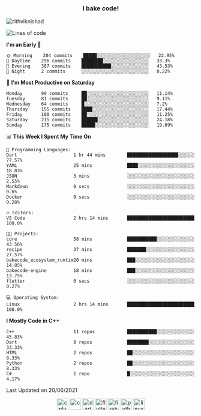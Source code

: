 <h3 align="center">I bake code!</h3>

<p align="left"> <img src="https://komarev.com/ghpvc/?username=rithviknishad" alt="rithviknishad" /> </p>

<!--START_SECTION:waka-->
![Lines of code](https://img.shields.io/badge/From%20Hello%20World%20I%27ve%20Written-694696%20lines%20of%20code-blue)

**I'm an Early 🐤** 

```text
🌞 Morning    204 commits    █████░░░░░░░░░░░░░░░░░░░░   22.95% 
🌆 Daytime    296 commits    ████████░░░░░░░░░░░░░░░░░   33.3% 
🌃 Evening    387 commits    ███████████░░░░░░░░░░░░░░   43.53% 
🌙 Night      2 commits      ░░░░░░░░░░░░░░░░░░░░░░░░░   0.22%

```
📅 **I'm Most Productive on Saturday** 

```text
Monday       99 commits     ██░░░░░░░░░░░░░░░░░░░░░░░   11.14% 
Tuesday      81 commits     ██░░░░░░░░░░░░░░░░░░░░░░░   9.11% 
Wednesday    64 commits     █░░░░░░░░░░░░░░░░░░░░░░░░   7.2% 
Thursday     155 commits    ████░░░░░░░░░░░░░░░░░░░░░   17.44% 
Friday       100 commits    ██░░░░░░░░░░░░░░░░░░░░░░░   11.25% 
Saturday     215 commits    ██████░░░░░░░░░░░░░░░░░░░   24.18% 
Sunday       175 commits    █████░░░░░░░░░░░░░░░░░░░░   19.69%

```


📊 **This Week I Spent My Time On** 

```text
💬 Programming Languages: 
Dart                     1 hr 44 mins        ███████████████████░░░░░░   77.57% 
YAML                     25 mins             ████░░░░░░░░░░░░░░░░░░░░░   18.83% 
JSON                     3 mins              ░░░░░░░░░░░░░░░░░░░░░░░░░   2.55% 
Markdown                 0 secs              ░░░░░░░░░░░░░░░░░░░░░░░░░   0.6% 
Docker                   0 secs              ░░░░░░░░░░░░░░░░░░░░░░░░░   0.28%

🔥 Editors: 
VS Code                  2 hrs 14 mins       █████████████████████████   100.0%

🐱‍💻 Projects: 
core                     58 mins             ███████████░░░░░░░░░░░░░░   43.56% 
recipe                   37 mins             ███████░░░░░░░░░░░░░░░░░░   27.57% 
bakecode_ecosystem_runtim20 mins             ███░░░░░░░░░░░░░░░░░░░░░░   14.85% 
bakecode-engine          18 mins             ███░░░░░░░░░░░░░░░░░░░░░░   13.75% 
flutter                  0 secs              ░░░░░░░░░░░░░░░░░░░░░░░░░   0.27%

💻 Operating System: 
Linux                    2 hrs 14 mins       █████████████████████████   100.0%

```

**I Mostly Code in C++** 

```text
C++                      11 repos            ███████████░░░░░░░░░░░░░░   45.83% 
Dart                     8 repos             ████████░░░░░░░░░░░░░░░░░   33.33% 
HTML                     2 repos             ██░░░░░░░░░░░░░░░░░░░░░░░   8.33% 
Python                   2 repos             ██░░░░░░░░░░░░░░░░░░░░░░░   8.33% 
C#                       1 repo              █░░░░░░░░░░░░░░░░░░░░░░░░   4.17%

```



 Last Updated on 20/06/2021
<!--END_SECTION:waka-->

<p align="center">
  <img src="https://devicons.github.io/devicon/devicon.git/icons/cplusplus/cplusplus-original.svg" alt="cplusplus" width="30" height="30"/>
  <img src="https://devicons.github.io/devicon/devicon.git/icons/c/c-original.svg" alt="c" width="30" height="30"/>
  <img src="https://www.vectorlogo.zone/logos/dartlang/dartlang-icon.svg" alt="dart" width="30" height="30"/>
  <img src="https://www.vectorlogo.zone/logos/flutterio/flutterio-icon.svg" alt="flutter" width="30" height="30"/> 
  <img src="https://www.vectorlogo.zone/logos/firebase/firebase-icon.svg" alt="firebase" width="30" height="30"/> 
  <img src="https://devicons.github.io/devicon/devicon.git/icons/python/python-original.svg" alt="python" width="30" height="30"/> 
  <img src="https://devicons.github.io/devicon/devicon.git/icons/linux/linux-original.svg" alt="linux" width="30" height="30"/> 
</p>
